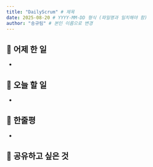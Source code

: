 ```yaml
---
title: "DailyScrum" # 제목
date: 2025-08-20 # YYYY-MM-DD 형식 (파일명과 일치해야 함)
author: "송규림" # 본인 이름으로 변경
---
```


## 📝 어제 한 일

-

## 🎯 오늘 할 일

-

## 💭 한줄평

-

## 🔗 공유하고 싶은 것

